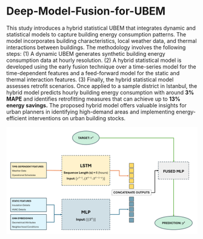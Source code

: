 # Deep-Model-Fusion-for-UBEM
This study introduces a hybrid statistical UBEM that integrates dynamic and statistical models to capture building energy consumption patterns. The model incorporates building characteristics, local weather data, and thermal interactions between buildings. The methodology involves the following steps: (1) A dynamic UBEM generates synthetic building energy consumption data at hourly resolution. (2) A hybrid statistical model is developed using the early fusion technique over a time-series model for the time-dependent features and a feed-forward model for the static and thermal interaction features. (3) Finally, the hybrid statistical model assesses retrofit scenarios. Once applied to a sample district in Istanbul, the hybrid model predicts hourly building energy consumption with around **3% MAPE** and identifies retrofitting measures that can achieve up to **13% energy savings.** The proposed hybrid model offers valuable insights for urban planners in identifying high-demand areas and implementing energy-efficient interventions on urban building stocks.



![Methodology Workflow](methodology_workflow.png)
